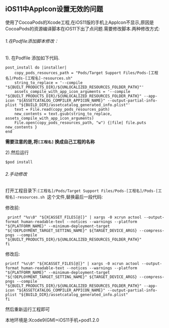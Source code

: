 
##  iOS11中AppIcon设置无效的问题

使用了CocoaPods的Xcode工程,在iOS11版的手机上AppIcon不显示,原因是CocoaPods的资源编译脚本在iOS11下出了点问题.需要修改脚本.两种修改方式: 

###### 1.在Podfile添加脚本修改：

  1). 在Podfile 添加如下代码.

```
post_install do |installer|
    copy_pods_resources_path = "Pods/Target Support Files/Pods-[工程名]/Pods-[工程名]-resources.sh"
    string_to_replace = '--compile "${BUILT_PRODUCTS_DIR}/${UNLOCALIZED_RESOURCES_FOLDER_PATH}"'
    assets_compile_with_app_icon_arguments = '--compile "${BUILT_PRODUCTS_DIR}/${UNLOCALIZED_RESOURCES_FOLDER_PATH}" --app-icon "${ASSETCATALOG_COMPILER_APPICON_NAME}" --output-partial-info-plist "${BUILD_DIR}/assetcatalog_generated_info.plist"'
    text = File.read(copy_pods_resources_path)
    new_contents = text.gsub(string_to_replace, assets_compile_with_app_icon_arguments)
    File.open(copy_pods_resources_path, "w") {|file| file.puts new_contents }
end
```

**需要注意的是,将`[工程名]` 换成自己工程的名称**

  2).然后运行

```
$pod install
```

###### 2.手动修改

打开工程目录下:`[工程名]/Pods/Target Support Files/Pods-[工程名]/Pods-[工程名]-resources.sh `这个文件,替换最后一段代码:

修改前:

```
 printf "%s\0" "${XCASSET_FILES[@]}" | xargs -0 xcrun actool --output-format human-readable-text --notices --warnings --platform "${PLATFORM_NAME}" --minimum-deployment-target "${!DEPLOYMENT_TARGET_SETTING_NAME}" ${TARGET_DEVICE_ARGS} --compress-pngs --compile "${BUILT_PRODUCTS_DIR}/${UNLOCALIZED_RESOURCES_FOLDER_PATH}"
fi
```

修改后:

```
printf "%s\0" "${XCASSET_FILES[@]}" | xargs -0 xcrun actool --output-format human-readable-text --notices --warnings --platform "${PLATFORM_NAME}" --minimum-deployment-target "${!DEPLOYMENT_TARGET_SETTING_NAME}" ${TARGET_DEVICE_ARGS} --compress-pngs --compile "${BUILT_PRODUCTS_DIR}/${UNLOCALIZED_RESOURCES_FOLDER_PATH}" --app-icon "${ASSETCATALOG_COMPILER_APPICON_NAME}" --output-partial-info-plist "${BUILD_DIR}/assetcatalog_generated_info.plist"
fi
```

然后重新运行工程即可

本地环境是:Xcode9(GM)+iOS11手机+pod1.2.0

